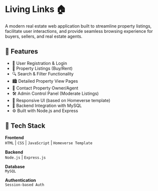 # Living Links 🏠

A modern real estate web application built to streamline property listings, facilitate user interactions, and provide seamless browsing experience for buyers, sellers, and real estate agents.

## 🚀 Features

- 🔐 User Registration & Login
- 📃 Property Listings (Buy/Rent)
- 🔍 Search & Filter Functionality
- 🏙️ Detailed Property View Pages
- 💬 Contact Property Owner/Agent
- 🛠️ Admin Control Panel (Moderate Listings)
- 📱 Responsive UI (based on Homeverse template)
- 🧾 Backend Integration with MySQL
- ⚙️ Built with Node.js and Express

## 🧰 Tech Stack

**Frontend**  
`HTML` | `CSS` | `JavaScript` | `Homeverse Template`

**Backend**  
`Node.js` | `Express.js`

**Database**  
`MySQL`

**Authentication**  
`Session-based Auth`



